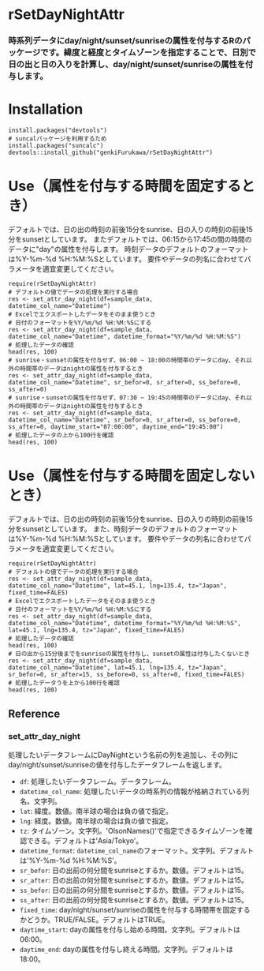 # rSetDayNightAttr

### 時系列データにday/night/sunset/sunriseの属性を付与するRのパッケージです。緯度と経度とタイムゾーンを指定することで、日別で日の出と日の入りを計算し、day/night/sunset/sunriseの属性を付与します。

# Installation

```` 
install.packages("devtools")
# suncalパッケージを利用するため
install.packages("suncalc")
devtools::install_github("genkiFurukawa/rSetDayNightAttr")
````
# Use（属性を付与する時間を固定するとき）
デフォルトでは、日の出の時刻の前後15分をsunrise、日の入りの時刻の前後15分をsunsetとしています。
またデフォルトでは、06:15から17:45の間の時間のデータに"day"の属性を付与します。
時刻データのデフォルトのフォーマットは%Y-%m-%d %H:%M:%Sとしています。
要件やデータの列名に合わせてパラメータを適宜変更してください。
````
require(rSetDayNightAttr)
# デフォルトの値でデータの処理を実行する場合
res <- set_attr_day_night(df=sample_data, datetime_col_name="Datetime")
# Excelでエクスポートしたデータをそのまま使うとき
# 日付のフォーマットを%Y/%m/%d %H:%M:%Sにする
res <- set_attr_day_night(df=sample_data, datetime_col_name="Datetime", datetime_format="%Y/%m/%d %H:%M:%S")
# 処理したデータの確認
head(res, 100)
# sunrise・sunsetの属性を付与せず、06:00 ~ 18:00の時間帯のデータにday、それ以外の時間帯のデータはnightの属性を付与するとき
res <- set_attr_day_night(df=sample_data, datetime_col_name="Datetime", sr_befor=0, sr_after=0, ss_before=0, ss_after=0)
# sunrise・sunsetの属性を付与せず、07:30 ~ 19:45の時間帯のデータにday、それ以外の時間帯のデータはnightの属性を付与するとき
res <- set_attr_day_night(df=sample_data, datetime_col_name="Datetime", sr_befor=0, sr_after=0, ss_before=0, ss_after=0, daytime_start="07:00:00", daytime_end="19:45:00")
# 処理したデータの上から100行を確認
head(res, 100)
````

# Use（属性を付与する時間を固定しないとき）
デフォルトでは、日の出の時刻の前後15分をsunrise、日の入りの時刻の前後15分をsunsetとしています。
また、時刻データのデフォルトのフォーマットは%Y-%m-%d %H:%M:%Sとしています。
要件やデータの列名に合わせてパラメータを適宜変更してください。
````
require(rSetDayNightAttr)
# デフォルトの値でデータの処理を実行する場合
res <- set_attr_day_night(df=sample_data, datetime_col_name="Datetime", lat=45.1, lng=135.4, tz="Japan", fixed_time=FALES)
# Excelでエクスポートしたデータをそのまま使うとき
# 日付のフォーマットを%Y/%m/%d %H:%M:%Sにする
res <- set_attr_day_night(df=sample_data, datetime_col_name="Datetime", datetime_format="%Y/%m/%d %H:%M:%S", lat=45.1, lng=135.4, tz="Japan", fixed_time=FALES)
# 処理したデータの確認
head(res, 100)
# 日の出から15分後までをsunriseの属性を付与し、sunsetの属性は付与したくないとき
res <- set_attr_day_night(df=sample_data, datetime_col_name="Datetime", lat=45.1, lng=135.4, tz="Japan", sr_befor=0, sr_after=15, ss_before=0, ss_after=0, fixed_time=FALES)
# 処理したデータうを上から100行を確認
head(res, 100)
````

## Reference

### set_attr_day_night
処理したいデータフレームにDayNightという名前の列を追加し、その列にday/night/sunset/sunriseの値を付与したデータフレームを返します。
 * `df`: 処理したいデータフレーム。データフレーム。
 * `datetime_col_name`: 処理したいデータの時系列の情報が格納されている列名。文字列。
 * `lat`: 緯度。数値。南半球の場合は負の値で指定。
 * `lng`: 経度。数値。南半球の場合は負の値で指定。
 * `tz`: タイムゾーン。文字列。'OlsonNames()'で指定できるタイムゾーンを確認できる。デフォルトは'Asia/Tokyo'。
 * `datetime_format`: `datetime_col_name`のフォーマット。文字列。デフォルトは'%Y-%m-%d %H:%M:%S'。
 * `sr_befor`: 日の出前の何分間をsunriseとするか。数値。デフォルトは15。
 * `sr_after`: 日の出前の何分間をsunriseとするか。数値。デフォルトは15。
 * `ss_befor`: 日の出前の何分間をsunriseとするか。数値。デフォルトは15。
 * `ss_after`: 日の出前の何分間をsunriseとするか。数値。デフォルトは15。
 * `fixed_time`: day/night/sunset/sunriseの属性を付与する時間帯を固定するかどうか。TRUE/FALSE。デフォルトはTRUE。
 * `daytime_start`: dayの属性を付与し始める時間。文字列。デフォルトは06:00。
 * `daytime_end`: dayの属性を付与し終える時間。文字列。デフォルトは18:00。
 
